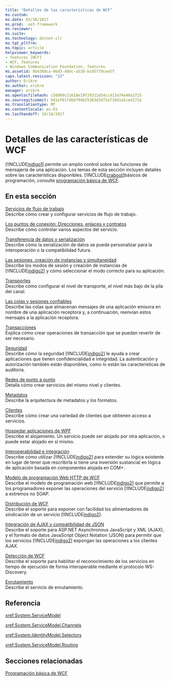 ```yaml
---
title: "Detalles de las características de WCF"
ms.custom: 
ms.date: 03/30/2017
ms.prod: .net-framework
ms.reviewer: 
ms.suite: 
ms.technology: dotnet-clr
ms.tgt_pltfrm: 
ms.topic: article
helpviewer_keywords:
- features [WCF]
- WCF, features
- Windows Communication Foundation, features
ms.assetid: 9b4368ca-0bd3-40dc-a539-bcd5779cee5f
caps.latest.revision: "22"
author: Erikre
ms.author: erikre
manager: erikre
ms.openlocfilehash: c58d09c11618e19f29311d54cc413a74e40a3725
ms.sourcegitcommit: bd1ef61f4bb794b25383d3d72e71041a5ced172e
ms.translationtype: MT
ms.contentlocale: es-ES
ms.lasthandoff: 10/18/2017
---
```

# <a name="wcf-feature-details"></a>Detalles de las características de WCF
[!INCLUDE[indigo1](../../../../includes/indigo1-md.md)] permite un amplio control sobre las funciones de mensajería de una aplicación. Los temas de esta sección incluyen detalles sobre las características disponibles. [!INCLUDE[crabout](../../../../includes/crabout-md.md)]básicos de programación, consulte [programación básica de WCF](../../../../docs/framework/wcf/basic-wcf-programming.md).  
  
## <a name="in-this-section"></a>En esta sección  
 [Servicios de flujo de trabajo](../../../../docs/framework/wcf/feature-details/workflow-services.md)  
 Describe cómo crear y configurar servicios de flujo de trabajo.  
  
 [Los puntos de conexión: Direcciones, enlaces y contratos](../../../../docs/framework/wcf/feature-details/endpoints-addresses-bindings-and-contracts.md)  
 Describe cómo controlar varios aspectos del servicio.  
  
 [Transferencia de datos y serialización](../../../../docs/framework/wcf/feature-details/data-transfer-and-serialization.md)  
 Describe cómo la serialización de datos se puede personalizar para la interoperación o la compatibilidad futura.  
  
 [Las sesiones, creación de instancias y simultaneidad](../../../../docs/framework/wcf/feature-details/sessions-instancing-and-concurrency.md)  
 Describe los modos de sesión y creación de instancias de [!INCLUDE[indigo2](../../../../includes/indigo2-md.md)] y cómo seleccionar el modo correcto para su aplicación.  
  
 [Transportes](../../../../docs/framework/wcf/feature-details/transports.md)  
 Describe cómo configurar el nivel de transporte, el nivel más bajo de la pila del canal.  
  
 [Las colas y sesiones confiables](../../../../docs/framework/wcf/feature-details/queues-and-reliable-sessions.md)  
 Describe las colas que almacenan mensajes de una aplicación emisora en nombre de una aplicación receptora y, a continuación, reenvían estos mensajes a la aplicación receptora.  
  
 [Transacciones](../../../../docs/framework/wcf/feature-details/transactions-in-wcf.md)  
 Explica cómo crear operaciones de transacción que se puedan revertir de ser necesario.  
  
 [Seguridad](../../../../docs/framework/wcf/feature-details/security.md)  
 Describe cómo la seguridad [!INCLUDE[indigo2](../../../../includes/indigo2-md.md)] le ayuda a crear aplicaciones que tienen confidencialidad e integridad. La autenticación y autorización también están disponibles, como lo están las características de auditoría.  
  
 [Redes de punto a punto](../../../../docs/framework/wcf/feature-details/peer-to-peer-networking.md)  
 Detalla cómo crear servicios del mismo nivel y clientes.  
  
 [Metadatos](../../../../docs/framework/wcf/feature-details/metadata.md)  
 Describe la arquitectura de metadatos y los formatos.  
  
 [Clientes](../../../../docs/framework/wcf/feature-details/clients.md)  
 Describe cómo crear una variedad de clientes que obtienen acceso a servicios.  
  
 [Hospedar aplicaciones de WPF](../../../../docs/framework/wcf/feature-details/hosting.md)  
 Describe el alojamiento. Un servicio puede ser alojado por otra aplicación, o puede estar alojado en sí mismo.  
  
 [Interoperabilidad e integración](../../../../docs/framework/wcf/feature-details/interoperability-and-integration.md)  
 Describe cómo utilizar [!INCLUDE[indigo2](../../../../includes/indigo2-md.md)] para extender su lógica existente en lugar de tener que rescribirla si tiene una inversión sustancial en lógica de aplicación basada en componentes alojada en COM+.  
  
 [Modelo de programación Web HTTP de WCF](../../../../docs/framework/wcf/feature-details/wcf-web-http-programming-model.md)  
 Describe el modelo de programación web [!INCLUDE[indigo2](../../../../includes/indigo2-md.md)] que permite a los programadores exponer las operaciones del servicio [!INCLUDE[indigo2](../../../../includes/indigo2-md.md)] a extremos no SOAP.  
  
 [Distribución de WCF](../../../../docs/framework/wcf/feature-details/wcf-syndication.md)  
 Describe el soporte para exponer con facilidad los alimentadores de sindicación de un servicio [!INCLUDE[indigo2](../../../../includes/indigo2-md.md)].  
  
 [Integración de AJAX y compatibilidad de JSON](../../../../docs/framework/wcf/feature-details/ajax-integration-and-json-support.md)  
 Describe el soporte para ASP.NET Asynchronous JavaScript y XML (AJAX), y el formato de datos JavaScript Object Notation (JSON) para permitir que los servicios [!INCLUDE[indigo2](../../../../includes/indigo2-md.md)] expongan las operaciones a los clientes AJAX.  
  
 [Detección de WCF](../../../../docs/framework/wcf/feature-details/wcf-discovery.md)  
 Describe el soporte para habilitar el reconocimiento de los servicios en tiempo de ejecución de forma interoperable mediante el protocolo WS-Discovery.  
  
 [Enrutamiento](../../../../docs/framework/wcf/feature-details/routing.md)  
 Describe el servicio de enrutamiento.  
  
## <a name="reference"></a>Referencia  
 <xref:System.ServiceModel>  
  
 <xref:System.ServiceModel.Channels>  
  
 <xref:System.IdentityModel.Selectors>  
  
 <xref:System.ServiceModel.Routing>  
  
## <a name="related-sections"></a>Secciones relacionadas  
 [Programación básica de WCF](../../../../docs/framework/wcf/basic-wcf-programming.md)
